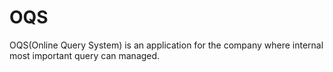 # OQS
OQS(Online Query System) is an application for the company where internal most important query can managed.
